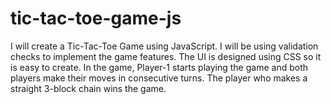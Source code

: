 # tic-tac-toe-game-js
I will create a Tic-Tac-Toe Game using JavaScript. I will be using validation checks to implement the game features. The UI is designed using CSS so it is easy to create. In the game, Player-1 starts playing the game and both players make their moves in consecutive turns. The player who makes a straight 3-block chain wins the game. 
